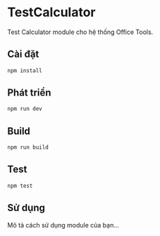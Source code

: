 # TestCalculator

Test Calculator module cho hệ thống Office Tools.

## Cài đặt

```bash
npm install
```

## Phát triển

```bash
npm run dev
```

## Build

```bash
npm run build
```

## Test

```bash
npm test
```

## Sử dụng

Mô tả cách sử dụng module của bạn...
